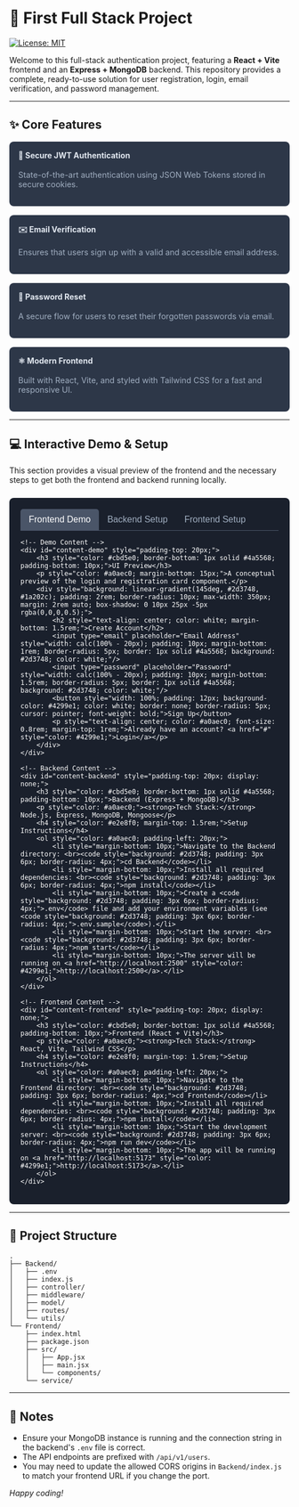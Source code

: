 # 🚀 First Full Stack Project

[![License: MIT](https://img.shields.io/badge/License-MIT-blue.svg)](https://opensource.org/licenses/MIT)

Welcome to this full-stack authentication project, featuring a **React + Vite** frontend and an **Express + MongoDB** backend. This repository provides a complete, ready-to-use solution for user registration, login, email verification, and password management.

---

## ✨ Core Features

<div style="display: grid; grid-template-columns: repeat(auto-fit, minmax(250px, 1fr)); gap: 1rem; margin-top: 1rem;">
    <div style="background-color: #2d3748; padding: 1rem; border-radius: 8px;">
        <h4 style="margin-top: 0; color: #e2e8f0;">🔐 Secure JWT Authentication</h4>
        <p style="color: #a0aec0; font-size: 0.9rem;">State-of-the-art authentication using JSON Web Tokens stored in secure cookies.</p>
    </div>
    <div style="background-color: #2d3748; padding: 1rem; border-radius: 8px;">
        <h4 style="margin-top: 0; color: #e2e8f0;">✉️ Email Verification</h4>
        <p style="color: #a0aec0; font-size: 0.9rem;">Ensures that users sign up with a valid and accessible email address.</p>
    </div>
    <div style="background-color: #2d3748; padding: 1rem; border-radius: 8px;">
        <h4 style="margin-top: 0; color: #e2e8f0;">🔑 Password Reset</h4>
        <p style="color: #a0aec0; font-size: 0.9rem;">A secure flow for users to reset their forgotten passwords via email.</p>
    </div>
    <div style="background-color: #2d3748; padding: 1rem; border-radius: 8px;">
        <h4 style="margin-top: 0; color: #e2e8f0;">⚛️ Modern Frontend</h4>
        <p style="color: #a0aec0; font-size: 0.9rem;">Built with React, Vite, and styled with Tailwind CSS for a fast and responsive UI.</p>
    </div>
</div>

---

## 💻 Interactive Demo & Setup

This section provides a visual preview of the frontend and the necessary steps to get both the frontend and backend running locally.

<div style="background-color: #1a202c; border-radius: 8px; padding: 20px; font-family: sans-serif; color: white; margin-top: 1.5rem;">
    <div style="display: flex; border-bottom: 1px solid #4a5568;">
        <button id="tab-demo" onclick="showTab('demo')" style="background-color: #4a5568; color: white; padding: 10px 15px; border: none; border-radius: 5px 5px 0 0; cursor: pointer; font-size: 16px;">Frontend Demo</button>
        <button id="tab-backend" onclick="showTab('backend')" style="background-color: transparent; color: #a0aec0; padding: 10px 15px; border: none; border-radius: 5px 5px 0 0; cursor: pointer; font-size: 16px;">Backend Setup</button>
        <button id="tab-frontend" onclick="showTab('frontend')" style="background-color: transparent; color: #a0aec0; padding: 10px 15px; border: none; border-radius: 5px 5px 0 0; cursor: pointer; font-size: 16px;">Frontend Setup</button>
    </div>

    <!-- Demo Content -->
    <div id="content-demo" style="padding-top: 20px;">
        <h3 style="color: #cbd5e0; border-bottom: 1px solid #4a5568; padding-bottom: 10px;">UI Preview</h3>
        <p style="color: #a0aec0; margin-bottom: 15px;">A conceptual preview of the login and registration card component.</p>
        <div style="background: linear-gradient(145deg, #2d3748, #1a202c); padding: 2rem; border-radius: 10px; max-width: 350px; margin: 2rem auto; box-shadow: 0 10px 25px -5px rgba(0,0,0,0.5);">
            <h2 style="text-align: center; color: white; margin-bottom: 1.5rem;">Create Account</h2>
            <input type="email" placeholder="Email Address" style="width: calc(100% - 20px); padding: 10px; margin-bottom: 1rem; border-radius: 5px; border: 1px solid #4a5568; background: #2d3748; color: white;"/>
            <input type="password" placeholder="Password" style="width: calc(100% - 20px); padding: 10px; margin-bottom: 1.5rem; border-radius: 5px; border: 1px solid #4a5568; background: #2d3748; color: white;"/>
            <button style="width: 100%; padding: 12px; background-color: #4299e1; color: white; border: none; border-radius: 5px; cursor: pointer; font-weight: bold;">Sign Up</button>
            <p style="text-align: center; color: #a0aec0; font-size: 0.8rem; margin-top: 1rem;">Already have an account? <a href="#" style="color: #4299e1;">Login</a></p>
        </div>
    </div>

    <!-- Backend Content -->
    <div id="content-backend" style="padding-top: 20px; display: none;">
        <h3 style="color: #cbd5e0; border-bottom: 1px solid #4a5568; padding-bottom: 10px;">Backend (Express + MongoDB)</h3>
        <p style="color: #a0aec0;"><strong>Tech Stack:</strong> Node.js, Express, MongoDB, Mongoose</p>
        <h4 style="color: #e2e8f0; margin-top: 1.5rem;">Setup Instructions</h4>
        <ol style="color: #a0aec0; padding-left: 20px;">
            <li style="margin-bottom: 10px;">Navigate to the Backend directory: <br><code style="background: #2d3748; padding: 3px 6px; border-radius: 4px;">cd Backend</code></li>
            <li style="margin-bottom: 10px;">Install all required dependencies: <br><code style="background: #2d3748; padding: 3px 6px; border-radius: 4px;">npm install</code></li>
            <li style="margin-bottom: 10px;">Create a <code style="background: #2d3748; padding: 3px 6px; border-radius: 4px;">.env</code> file and add your environment variables (see <code style="background: #2d3748; padding: 3px 6px; border-radius: 4px;">.env.sample</code>).</li>
            <li style="margin-bottom: 10px;">Start the server: <br><code style="background: #2d3748; padding: 3px 6px; border-radius: 4px;">npm start</code></li>
            <li style="margin-bottom: 10px;">The server will be running on <a href="http://localhost:2500" style="color: #4299e1;">http://localhost:2500</a>.</li>
        </ol>
    </div>

    <!-- Frontend Content -->
    <div id="content-frontend" style="padding-top: 20px; display: none;">
        <h3 style="color: #cbd5e0; border-bottom: 1px solid #4a5568; padding-bottom: 10px;">Frontend (React + Vite)</h3>
        <p style="color: #a0aec0;"><strong>Tech Stack:</strong> React, Vite, Tailwind CSS</p>
        <h4 style="color: #e2e8f0; margin-top: 1.5rem;">Setup Instructions</h4>
        <ol style="color: #a0aec0; padding-left: 20px;">
            <li style="margin-bottom: 10px;">Navigate to the Frontend directory: <br><code style="background: #2d3748; padding: 3px 6px; border-radius: 4px;">cd Frontend</code></li>
            <li style="margin-bottom: 10px;">Install all required dependencies: <br><code style="background: #2d3748; padding: 3px 6px; border-radius: 4px;">npm install</code></li>
            <li style="margin-bottom: 10px;">Start the development server: <br><code style="background: #2d3748; padding: 3px 6px; border-radius: 4px;">npm run dev</code></li>
            <li style="margin-bottom: 10px;">The app will be running on <a href="http://localhost:5173" style="color: #4299e1;">http://localhost:5173</a>.</li>
        </ol>
    </div>
</div>

<script>
    function showTab(tabName) {
        const contents = ['demo', 'backend', 'frontend'];
        contents.forEach(content => {
            document.getElementById('content-' + content).style.display = 'none';
            document.getElementById('tab-' + content).style.backgroundColor = 'transparent';
            document.getElementById('tab-' + content).style.color = '#a0aec0';
        });
        document.getElementById('content-' + tabName).style.display = 'block';
        document.getElementById('tab-' + tabName).style.backgroundColor = '#4a5568';
        document.getElementById('tab-' + tabName).style.color = 'white';
    }
</script>

---

## 📂 Project Structure

```
.
├── Backend/
│   ├── .env
│   ├── index.js
│   ├── controller/
│   ├── middleware/
│   ├── model/
│   ├── routes/
│   └── utils/
└── Frontend/
    ├── index.html
    ├── package.json
    ├── src/
    │   ├── App.jsx
    │   ├── main.jsx
    │   └── components/
    └── service/
```

---

## 📝 Notes

-   Ensure your MongoDB instance is running and the connection string in the backend's `.env` file is correct.
-   The API endpoints are prefixed with `/api/v1/users`.
-   You may need to update the allowed CORS origins in `Backend/index.js` to match your frontend URL if you change the port.

*Happy coding!*
